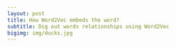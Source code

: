 ```yaml
---
layout: post
title: How Word2Vec embeds the word?
subtitle: Dig out words relationships using Word2Vec
bigimg: img/ducks.jpg
---
```




